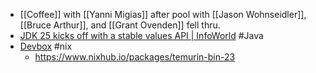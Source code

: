 - [[Coffee]] with [[Yanni Migias]] after pool with [[Jason Wohnseidler]], [[Bruce Arthur]], and [[Grant Ovenden]] fell thru.
- [JDK 25 kicks off with a stable values API | InfoWorld](https://www.infoworld.com/article/3837990/jdk-25-kicks-off-with-a-stable-values-api.html) #Java
- [Devbox](https://jetify-com.vercel.app/docs/devbox/) #nix
	- https://www.nixhub.io/packages/temurin-bin-23